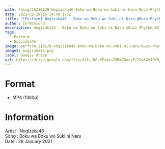 ```yaml
---
path: /blog/20210129-Nogizaka46-Boku-wa-Boku-wo-Suki-ni-Naru-Buzz-Rhythm-02
date: 2021-01-29T16:54:48.175Z
title: "[Perform] Nogizaka46 - Boku wa Boku wo Suki ni Naru @Buzz Rhythm 02"
author: Chr0balord
description: Nogizaka46 - Boku wa Boku wo Suki ni Naru @Buzz Rhythm 02
tags:
  - Perform
  - Nogizaka46
image: perform-210129-nogizaka46-boku-wa-boku-wo-suki-ni-naru-buzz-rhythm-02.mp4_thumbs.jpg
image2: nogizaka46.png
label: Google Drive
url: https://drive.google.com/file/d/1zjN0-KFuAxsZMRmCOmnvFf2Xv6GVJQX9/view?usp=sharing
---
```

# Format

* MP4 (1080p)

# Information

Artist : Nogizaka46 <br>Song : Boku wa Boku wo Suki ni Naru <br>
Date : 29 January 2021